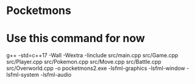 # Pocketmons

# Use this command for now
g++ -std=c++17 -Wall -Wextra -Iinclude src/main.cpp src/Game.cpp src/Player.cpp src/Pokemon.cpp src/Move.cpp src/Battle.cpp src/Overworld.cpp  -o pocketmons2.exe -lsfml-graphics -lsfml-window -lsfml-system -lsfml-audio